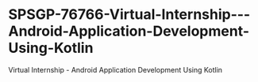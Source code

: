 # SPSGP-76766-Virtual-Internship---Android-Application-Development-Using-Kotlin
Virtual Internship - Android Application Development Using Kotlin
